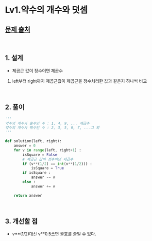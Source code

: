 # Lv1.약수의 개수와 덧셈

## [문제 출처](https://programmers.co.kr/learn/courses/30/lessons/77884)
&nbsp;

## 1. 설계

- 제곱근 값이 정수이면 제곱수

1. left부터 right까지 제곱근값이 제곱근을 정수처리한 값과 같은지 하나씩 비교

&nbsp;

## 2. 풀이

```python
'''
약수의 개수가 홀수인 수 : 1, 4, 9, ... 제곱수
약수의 개수가 짝수인 수 : 2, 3, 5, 6, 7, ...그 외
'''

def solution(left, right):
    answer = 0
    for v in range(left, right+1) :
        isSquare = False
        # 제곱근 값이 정수이면 제곱수
        if (v**(1/2) == int(v**(1/2))) :
            isSquare = True
        if isSquare :
            answer -= v
        else :
            answer += v
                
    return answer
```

&nbsp;

## 3. 개선할 점

- v**(1/2)대신 v**0.5쓰면 괄호를 줄일 수 있다.

